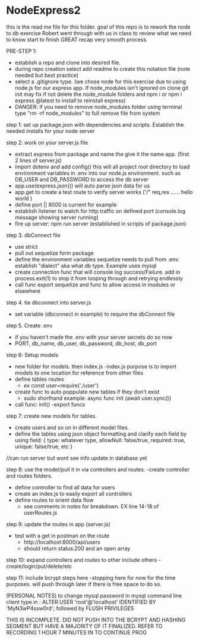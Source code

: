 # NodeExpress2

this is the read me file for this folder. goal of this repo is to rework the node to db exercise Robert went through with us in class to review what we need to know start to finish GREAT recap very smooth process

PRE-STEP 1:

- establish a repo and clone into desired file.
- during repo creation select add readme to create this notation file (note needed but best practice)
- select a .gitignore type. (we chose node for this exercise due to using node.js for our express app. If node_modules isn't ignored on clone git init may fix if not
  delete the node_module folders and npm i or npm i express @latest to install to reinstall express)
- DANGER: if you need to remove node_modules folder using terminal type "rm -rf node_modules" to full remove file from system

step 1:
set up package.json with dependencies and scripts. Establish the needed installs for your node server

step 2:
work on your server.js file

- extract express from package and name the give it the name app. (first 2 lines of server.js)
- import dotenv and add config() this will all project root directory to load environment variables in .env into our node.js environment. such as
  DB_USER and DB_PASSWORD to access the db server
- app.use(express.json()) will auto parse json data for us
- app.get to create a test route to verify server works ('/" req,res ...... hello world )
- define port || 8000 is current for example
- establish listener to watch for http traffic on defined port (console.log message showing server running)
- fire up server: npm run server (established in scripts of package.json)

step 3. dbConnect file

- use strict
- pull out sequelize form package
- define the environment variables sequelize needs to pull from .env. establish "dialect" aka what db type. Example uses mysql
- create connection func that will console log success/Failure. add in process.exit(1) to stop it from looping through and retrying endlessly
- call func
  export sequelize and func to allow access in modules or elsewhere

step 4. tie dbconnect into server.js

- set variable (dbconnect in example) to require the dbConnect file

step 5. Create .env

- if you haven't made the .env with your server secrets do so now
- PORT, db_name, db_user, db_password, db_host, db_port

step 6: Setup models

- new folder for models. then index.js
  -index.js purpose is to import models to one location for reference from other files
- define tables routes
  - ex const user=require('./user')
- create func to auto poppulate new tables if they don't exist
  - sudo shorthand example: async func init {await user.sync()}
- call func: init()
  -export funcs

step 7: create new models for tables.
- create users and so on in different model files.
- define the tables using json object formatting and clarify each field by using field: {
  type: whatever type,
  allowNull: false/true,
  required: true,
  unique: false/true,
  etc
  }

//can run server but wont see info update in database yet

step 8: use the model/pull it in via controllers and routes.
-create controller and routes folders.
- define controller to find all data for users
- create an index.js to easily export all controllers
- define routes to orient data flow
    - see comments in notes for breakdown. EX line 14-18 of userRoutes.js

step 9: update the routes in app (server.js)
- test with a get in postman on the route
    - http://localhost:8000/api/users
    - should return status:200 and an open array

step 10: expand controllers and routes to other include others
    - create/login/put/delete/etc

step 11: include bcrypt steps here
    -stopping here for now for the time purposes. will push through later if there is free space to do so.


(PERSONAL NOTES)
to change mysql password in mysql command line client type in :
ALTER USER 'root'@'localhost' IDENTIFIED BY 'MyN3wP4ssw0rd';
followed by FLUSH PRIVILEGES

THIS IS INCOMPLETE. DID NOT PUSH INTO THE BCRYPT AND HASHING SEGMENT BUT HAVE A MAJORITY OF IT FINALIZED. REFER TO RECORDING 1 HOUR 7 MINUTES IN TO CONTINUE PROG
